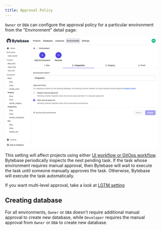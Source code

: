 ```yaml
---
title: Approval Policy
---
```


`Owner` or `DBA` can configure the approval policy for a particular environment from the "Environment" detail page:

![environment-configure](/static/docs/environment-configure.png)

This setting will affect projects using either [UI workflow or GitOps workflow](/docs/concepts/schema-change-workflow). Bytebase periodically inspects the next pending task. If the task whose environment requires manual approval, then Bytebase will wait to execute the task until someone manually approves the task. Otherwise, Bytebase will execute the task automatically.

<hint-block type="info">

If you want multi-level approval, take a look at [LGTM setting](/docs/change-database/change-workflow/lgtm)

</hint-block>

## Creating database

For all environments, `Owner` or `DBA` doesn't require additional manual approval to create new database, while `Developer` requires the manual approval from `Owner` or `DBA` to create new database.
